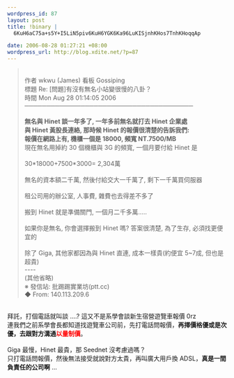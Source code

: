 ```yaml
--- 
wordpress_id: 87
layout: post
title: !binary |
  6KuH6aC75a+s5Y+I5LiN5piv6KuH6YGK6Ka96LuKISjnhKHos7TnhKHoqqAp

date: 2006-08-28 01:27:21 +08:00
wordpress_url: http://blog.xdite.net/?p=87
---
```

<blockquote><br /> 作者  wkwu (James)                                           看板  Gossiping<br /> 標題  Re: [問題]有沒有無名小站變很慢的八卦？<br /> 時間  Mon Aug 28 01:14:05 2006<br />───────────────────────────────────────<br /><strong><br />無名與 Hinet 談一年多了, 一年多前無名就打去 Hinet 企業處<br />與 Hinet 黃股長連絡, 那時候 Hinet 的報價很清楚的告訴我們:<br />報價在網路上有, 機櫃一個是 18000, 頻寬 NT.7500/MB</strong><br />現在無名用掉約 30 個機櫃與 3G 的頻寬, 一個月要付給 Hinet 是<br /><br />30*18000+7500*3000= 2,304萬<br /><br />無名的資本額二千萬, 然後付給交大一千萬了, 剩下一千萬買伺服器<br /><br />租公司用的辦公室, 人事費, 雜費也去得差不多了<br /><br />搬到 Hinet 就是準備關門, 一個月二千多萬.....<br /><br />如果你是無名, 你會選擇搬到 Hinet 嗎? 答案很清楚, 為了生存, 必須找更便宜的<br /><br />除了 Giga, 其他家都因為與 Hinet 直連, 成本一樣貴(約便宜 5~7成, 但也是超貴)<br />----<br />(其他省略)<br />※ 發信站: 批踢踢實業坊(ptt.cc)<br />◆ From: 140.113.209.6<br /></blockquote><br />拜託，打個電話就叫談 ....? 這又不是系學會談新生宿營遊覽車報價 0rz<br />連我們之前系學會長都知道找遊覽車公司前，先打電話問報價，<strong>再擇價格優或是次優，去跟對方溝通<font color="#ff0000">以量制價</font></strong>。<br /><br />Giga 最慢，Hinet 最貴，那 Seednet 沒考慮過嗎？<br />只打電話問報價，然後無法接受就說對方太貴，再叫廣大用戶換 ADSL，<strong>真是一間負責任的公司啊</strong> ...
